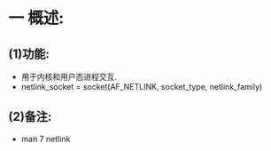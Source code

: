 # 一 概述:
## (1)功能:
- 用于内核和用户态进程交互.
- netlink_socket = socket(AF_NETLINK, socket_type, netlink_family)

## (2)备注:
- man 7 netlink
